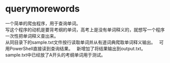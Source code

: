 # querymorewords
一个简单的爬虫程序，用于查询单词。  
写这个程序的动机是要背考纲的单词，高考上是没有单词释义的，就想写一个程序一次性把单词释义查出来。  
从同目录下的sample.txt文件按行读取单词并从有道词典爬取单词释义输出。  
可用PowerShell直接读到查询结果。  
新增加了将结果输出到output.txt。  
sample.txt中已经放了A开头的考纲单词用于测试。  
